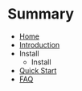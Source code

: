 # Summary

* [Home](README.md)
* [Introduction](index.md)
* Install
   * Install
* [Quick Start](quickstart.md)
* [FAQ](faq.md)

